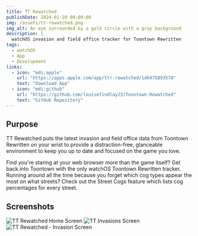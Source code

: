 ```yaml
---
title: TT Rewatched
publishDate: 2024-01-20 00:00:00
img: /assets/tt-rewatched.png
img_alt: An eye surrounded by a gold circle with a gray background
description: |
  watchOS invasion and field office tracker for Toontown Rewritten
tags:
  - watchOS
  - App
  - Development
links:
  - icon: "mdi:apple"
    url: "https://apps.apple.com/app/ttr-rewatched/id6475893578"
    text: "Download App"
  - icon: "mdi:github"
    url: "https://github.com/louisefindlay23/Toontown-Rewatched"
    text: "GitHub Repository"
---
```


## Purpose

TT Rewatched puts the latest invasion and field office data from Toontown Rewritten on your wrist to provide a distraction-free, glanceable environment to keep you up to date and focused on the game you love.

Find you're staring at your web browser more than the game itself? Get back into Toontown with the only watchOS Toontown Rewritten tracker. Running around all the time because you forget which cog types appear the most on what streets? Check out the Street Cogs feature which lists cog percentages for every street.

## Screenshots

<div class="flex">
  <img src="/assets/tt-rewatched-home-screen.png" alt="TT Rewatched Home Screen" />
  <img src="/assets/tt-rewatched-invasions-screen.png" alt="TT Invasions Screen" />
  <img src="/assets/tt-rewatched-invasion-screen.png" alt="TT Rewatched - Invasion Screen"/>
</div>